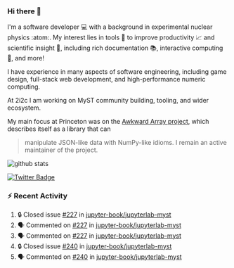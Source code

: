 ### Hi there 👋 

I'm a software developer 💻 with a background in experimental nuclear physics :atom:. My interest lies in tools :wrench: to improve productivity :chart_with_upwards_trend: and scientific insight :telescope:, including rich documentation 📚, interactive computing 🧮, and more! 

I have experience in many aspects of software engineering, including game design, full-stack web development, and high-performance numeric computing. 

At 2i2c I am working on MyST community building, tooling, and wider ecosystem. 

My main focus at Princeton was on the [Awkward Array project](awkward-array.org/), which describes itself as a library that can 
> manipulate JSON-like data with NumPy-like idioms. I remain an active maintainer of the project. 

![github stats](https://github-readme-stats.vercel.app/api?username=agoose77&show_icons=true&hide_rank=true&hide_title=true&bg_color=30,e76445,904e95&text_color=efe3ec&icon_color=efe3ec)
<!--
**agoose77/agoose77** is a ✨ _special_ ✨ repository because its `README.md` (this file) appears on your GitHub profile.

Here are some ideas to get you started:

- 🔭 I’m currently working on ...
- 🌱 I’m currently learning ...
- 👯 I’m looking to collaborate on ...
- 🤔 I’m looking for help with ...
- 💬 Ask me about ...
- 📫 How to reach me: ...
- 😄 Pronouns: ...
- ⚡ Fun fact: ...
-->

[![Twitter Badge](https://img.shields.io/twitter/follow/agoose77?style=flat-square&logo=Twitter&logoColor=white&color=cornflowerblue)](https://twitter.com/agoose77)

### :zap: Recent Activity

<!--START_SECTION:activity-->
1. 🔒 Closed issue [#227](https://github.com/jupyter-book/jupyterlab-myst/issues/227) in [jupyter-book/jupyterlab-myst](https://github.com/jupyter-book/jupyterlab-myst)
2. 🗣 Commented on [#227](https://github.com/jupyter-book/jupyterlab-myst/issues/227#issuecomment-2256132482) in [jupyter-book/jupyterlab-myst](https://github.com/jupyter-book/jupyterlab-myst)
3. 🗣 Commented on [#227](https://github.com/jupyter-book/jupyterlab-myst/issues/227#issuecomment-2256130147) in [jupyter-book/jupyterlab-myst](https://github.com/jupyter-book/jupyterlab-myst)
4. 🔒 Closed issue [#240](https://github.com/jupyter-book/jupyterlab-myst/issues/240) in [jupyter-book/jupyterlab-myst](https://github.com/jupyter-book/jupyterlab-myst)
5. 🗣 Commented on [#240](https://github.com/jupyter-book/jupyterlab-myst/issues/240#issuecomment-2256127788) in [jupyter-book/jupyterlab-myst](https://github.com/jupyter-book/jupyterlab-myst)
<!--END_SECTION:activity-->
